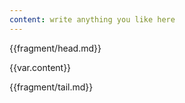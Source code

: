 ```yaml
---
content: write anything you like here
---
```


{{fragment/head.md}}

{{var.content}}

{{fragment/tail.md}}
